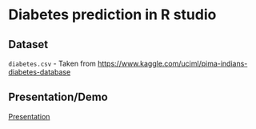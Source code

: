 # Diabetes prediction in R studio

## Dataset

`diabetes.csv` - Taken from <https://www.kaggle.com/uciml/pima-indians-diabetes-database>

## Presentation/Demo

[Presentation](https://drive.google.com/file/d/1ORVFBASh2lE8MRbip-EPGxfnjrJkrIrn/view?usp=sharing)
